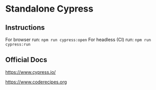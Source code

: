 # Standalone Cypress
## Instructions
For browser run: `npm run cypress:open`
For headless (CI) run: `npm run cypress:run`

## Official Docs
https://www.cypress.io/

https://www.coderecipes.org
